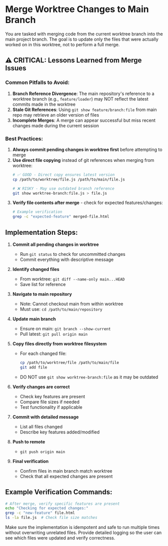 # Merge Worktree Changes to Main Branch

You are tasked with merging code from the current worktree branch into the main project branch. The goal is to update only the files that were actually worked on in this worktree, not to perform a full merge.

## ⚠️ CRITICAL: Lessons Learned from Merge Issues

### Common Pitfalls to Avoid:
1. **Branch Reference Divergence**: The main repository's reference to a worktree branch (e.g., `feature/loader`) may NOT reflect the latest commits made in the worktree
2. **Stale Git References**: Using `git show feature/branch:file` from main repo may retrieve an older version of files
3. **Incomplete Merges**: A merge can appear successful but miss recent changes made during the current session

### Best Practices:
1. **Always commit pending changes in worktree first** before attempting to merge
2. **Use direct file copying** instead of git references when merging from worktree:
   ```bash
   # ✅ GOOD - Direct copy ensures latest version
   cp /path/to/worktree/file.js /path/to/main/file.js

   # ❌ RISKY - May use outdated branch reference
   git show worktree-branch:file.js > file.js
   ```
3. **Verify file contents after merge** - check for expected features/changes:
   ```bash
   # Example verification
   grep -c "expected-feature" merged-file.html
   ```

## Implementation Steps:

1. **Commit all pending changes in worktree**
   - Run `git status` to check for uncommitted changes
   - Commit everything with descriptive message

2. **Identify changed files**
   - From worktree: `git diff --name-only main...HEAD`
   - Save list for reference

3. **Navigate to main repository**
   - Note: Cannot checkout main from within worktree
   - Must use: `cd /path/to/main/repository`

4. **Update main branch**
   - Ensure on main: `git branch --show-current`
   - Pull latest: `git pull origin main`

5. **Copy files directly from worktree filesystem**
   - For each changed file:
     ```bash
     cp /path/to/worktree/file /path/to/main/file
     git add file
     ```
   - DO NOT use `git show worktree-branch:file` as it may be outdated

6. **Verify changes are correct**
   - Check key features are present
   - Compare file sizes if needed
   - Test functionality if applicable

7. **Commit with detailed message**
   - List all files changed
   - Describe key features added/modified

8. **Push to remote**
   - `git push origin main`

9. **Final verification**
   - Confirm files in main branch match worktree
   - Check that all expected changes are present

## Example Verification Commands:
```bash
# After merge, verify specific features are present
echo "Checking for expected changes:"
grep -c "new-feature" file.html
ls -la file.js  # Check file size matches
```

Make sure the implementation is idempotent and safe to run multiple times without overwriting unrelated files. Provide detailed logging so the user can see which files were updated and verify correctness.